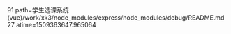 91 path=学生选课系统(vue)/work/xk3/node_modules/express/node_modules/debug/README.md
27 atime=1509363647.965064
